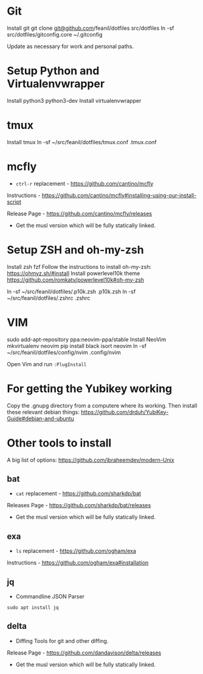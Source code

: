 Git
===
Install git
git clone git@github.com/feanil/dotfiles src/dotfiles
ln -sf src/dotfiles/gitconfig.core ~/.gitconfig

Update as necessary for work and personal paths.

Setup Python and Virtualenvwrapper
==================================

Install python3 python3-dev
Install virtualenvwrapper


tmux
====

Install tmux
ln -sf ~/src/feanil/dotfiles/tmux.conf .tmux.conf


mcfly
=====

- `ctrl-r` replacement - https://github.com/cantino/mcfly

Instructions - https://github.com/cantino/mcfly#installing-using-our-install-script

Release Page - https://github.com/cantino/mcfly/releases
- Get the musl version which will be fully statically linked.

Setup ZSH and oh-my-zsh
=======================

Install zsh fzf
Follow the instructions to install oh-my-zsh: https://ohmyz.sh/#install
Install powerlevel10k theme https://github.com/romkatv/powerlevel10k#oh-my-zsh

ln -sf ~/src/feanil/dotfiles/.p10k.zsh .p10k.zsh
ln -sf ~/src/feanil/dotfiles/.zshrc .zshrc


VIM
===

sudo add-apt-repository ppa:neovim-ppa/stable
Install NeoVim
mkvirtualenv neovim
pip install black isort neovim
ln -sf ~/src/feanil/dotfiles/config/nvim .config/nvim

Open Vim and run `:PlugInstall`


For getting the Yubikey working
===============================
Copy the .gnupg directory from a computere where its working.
Then install these relevant debian things: https://github.com/drduh/YubiKey-Guide#debian-and-ubuntu




Other tools to install
======================
A big list of options: https://github.com/ibraheemdev/modern-Unix


bat
---

- `cat` replacement - https://github.com/sharkdp/bat

Releases Page - https://github.com/sharkdp/bat/releases
- Get the musl version which will be fully statically linked.

exa
---

- `ls` replacement - https://github.com/ogham/exa

Instructions - https://github.com/ogham/exa#installation

jq
--

- Commandline JSON Parser

`sudo apt install jq`


delta
-----

- Diffing Tools for git and other diffing.

Release Page - https://github.com/dandavison/delta/releases
- Get the musl version which will be fully statically linked.
